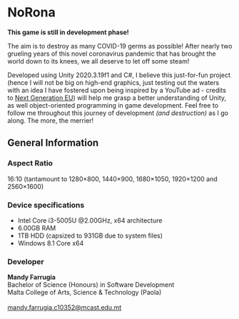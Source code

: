 # NoRona
<b>This game is still in development phase!</b>
 
The aim is to destroy as many COVID-19 germs as possible! After nearly two grueling years of this novel coronavirus pandemic that has brought the world down to its knees, we all deserve to let off some steam!
 
Developed using Unity 2020.3.19f1 and C#, I believe this just-for-fun project (hence I will not be big on high-end graphics, just testing out the waters with an idea I have fostered upon being inspired by a YouTube ad - credits to <a href="https://europa.eu/next-generation-eu/index_en" target="_blank">Next Generation EU</a>) will help me grasp a better understanding of Unity, as well object-oriented programming in game development. Feel free to follow me throughout this journey of development <i>(and destruction)</i> as I go along. The more, the merrier!

<h2>General Information</h2>
<h3>Aspect Ratio</h3>
16:10 (tantamount to 1280×800, 1440×900, 1680×1050, 1920×1200 and 2560×1600)
<h3>Device specifications</h3>
<ul>
 <li>Intel Core i3-5005U @2.00GHz, x64 architecture</li>
 <li>6.00GB RAM</li>
 <li>1TB HDD (capsized to 931GB due to system files)</li>
 <li>Windows 8.1 Core x64</li>
</ul>
<h3>Developer</h3>
<b>Mandy Farrugia</b><br>
Bachelor of Science (Honours) in Software Development<br>
Malta College of Arts, Science & Technology (Paola)<br><br>
<a href="mailto:mandy.farrugia.c10352@mcast.edu.mt">mandy.farrugia.c10352@mcast.edu.mt</a>
